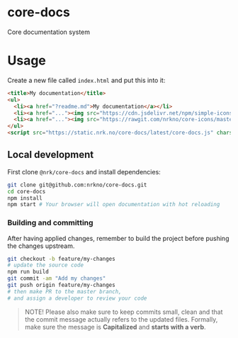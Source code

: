 # core-docs

Core documentation system


# Usage

Create a new file called `index.html` and put this into it:

```html
<title>My documentation</title>
<ul>
  <li><a href="?readme.md">My documentation</a></li>
  <li><a href="..."><img src="https://cdn.jsdelivr.net/npm/simple-icons@latest/icons/github.svg"> View on Github</a></li>
  <li><a href="..."><img src="https://rawgit.com/nrkno/core-icons/master/lib/nrk-poll.svg"> View changelog</a></li>
</ul>
<script src="https://static.nrk.no/core-docs/latest/core-docs.js" charset="utf-8" defer></script>
```

## Local development
First clone `@nrk/core-docs` and install dependencies:

```bash
git clone git@github.com:nrkno/core-docs.git
cd core-docs
npm install
npm start # Your browser will open documentation with hot reloading
```

### Building and committing
After having applied changes, remember to build the project before pushing the changes upstream.

```bash
git checkout -b feature/my-changes
# update the source code
npm run build
git commit -am "Add my changes"
git push origin feature/my-changes
# then make PR to the master branch,
# and assign a developer to review your code
```

> NOTE! Please also make sure to keep commits small, clean and that the commit message actually refers to the updated files. Formally, make sure the message is **Capitalized** and **starts with a verb**.
